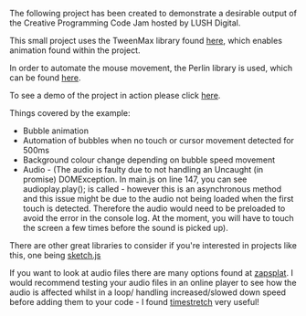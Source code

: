 The following project has been created to demonstrate a desirable output of the Creative Programming Code Jam hosted by LUSH Digital.

This small project uses the TweenMax library found [here](https://greensock.com/tweenmax), which enables animation found within the project. 

In order to automate the mouse movement, the Perlin library is used, which can be found [here](https://github.com/josephg/noisejs/blob/master/perlin.js).

To see a demo of the project in action please click [here](http://oliverbcurtis.co.uk/codeJam2019/). 

Things covered by the example:

* Bubble animation
* Automation of bubbles when no touch or cursor movement detected for 500ms
* Background colour change depending on bubble speed movement
* Audio - (The audio is faulty due to not handling an Uncaught (in promise) DOMException. In main.js on line 147, you can see audioplay.play(); is called - however this is an asynchronous method and this issue might be due to the audio not being loaded when the first touch is detected. Therefore the audio would need to be preloaded to avoid the error in the console log. At the moment, you will have to touch the screen a few times before the sound is picked up).


There are other great libraries to consider if you're interested in projects like this, one being [sketch.js](https://github.com/soulwire/sketch.js)

If you want to look at audio files there are many options found at [zapsplat](https://www.zapsplat.com/).
I would recommend testing your audio files in an online player to see how the audio is affected whilst in a loop/ handling increased/slowed down speed before adding them to your code - I found [timestretch](https://29a.ch/timestretch/) very useful!
